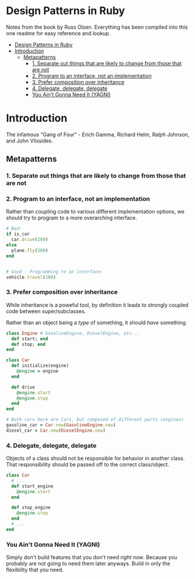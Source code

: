 # Design Patterns in Ruby

Notes from the book by Russ Olsen. Everything has been compiled into this one readme for easy reference and lookup.

- [Design Patterns in Ruby](#Design-Patterns-in-Ruby)
- [Introduction](#Introduction)
  - [Metapatterns](#Metapatterns)
    - [1. Separate out things that are likely to change from those that are not](#1-Separate-out-things-that-are-likely-to-change-from-those-that-are-not)
    - [2. Program to an interface, not an implementation](#2-Program-to-an-interface-not-an-implementation)
    - [3. Prefer composition over inheritance](#3-Prefer-composition-over-inheritance)
    - [4. Delegate, delegate, delegate](#4-Delegate-delegate-delegate)
    - [You Ain't Gonna Need It (YAGNI)](#You-Aint-Gonna-Need-It-YAGNI)

# Introduction

The infamous "Gang of Four" - Erich Gamma, Richard Helm, Ralph  Johnson, and  John Vlissides.

## Metapatterns

### 1. Separate out things that are likely to change from those that are not

### 2. Program to an interface, not an implementation
Rather than coupling code to various different implementation options, we should try to program to a more overarching interface.
```ruby
# Bad:
if is_car
  car.drive(200)
else
  plane.fly(200)
end


# Good - Programming to an interface:
vehicle.travel(200)
```
### 3. Prefer composition over inheritance
While inheritance is a poweful tool, by definition it leads to strongly coupled code between super/subclasses. 

Rather than an object being a *type* of something, it should *have* something.


```ruby
class Engine # GasolineEngine, DieselEngine, etc...
  def start; end
  def stop; end
end

class Car
  def initialize(engine)
    @engine = engine
  end

  def drive
    @engine.start
    @engine.stop
  end
end

# Both cars here are Cars, but composed of different parts (engines)
gasoline_car = Car.new(GasolineEngine.new)
diesel_car = Car.new(DieselEngine.new)
```

### 4. Delegate, delegate, delegate
Objects of a class should not be responsible for behavior in another class. That responsibility should be passed off to the correct class/object.
```ruby
class Car
  # ...
  def start_engine
    @engine.start
  end

  def stop_engine
    @engine.stop
  end
  # ...
end
```

### You Ain't Gonna Need It (YAGNI)
Simply don't build features that you don't need *right now*. Because you probably are not going to need them later anyways. Build in only the flexibility that you need. 